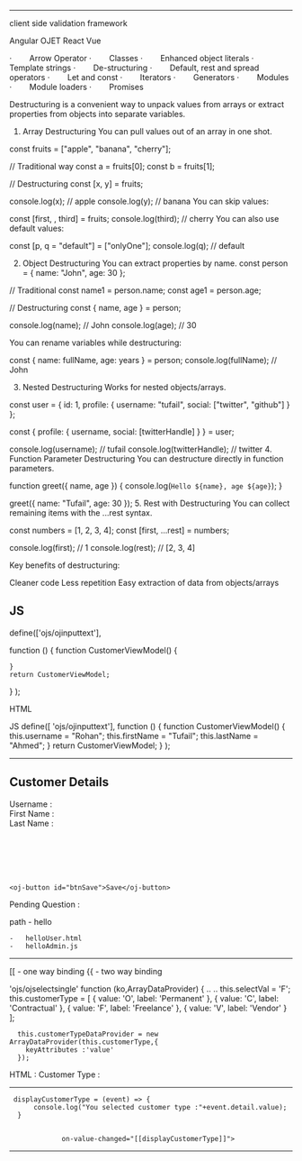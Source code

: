  
------------------

client side validation framework


Angular
OJET
React
Vue


·        Arrow Operator
·        Classes
·        Enhanced object literals
·        Template strings
·        De-structuring
·        Default, rest and spread operators
·        Let and const 
·        Iterators
·        Generators
·        Modules
·        Module loaders
·        Promises


Destructuring is a convenient way to unpack values from arrays or extract properties from objects into separate variables.

1. Array Destructuring
You can pull values out of an array in one shot.

 
 
 
const fruits = ["apple", "banana", "cherry"];

// Traditional way
const a = fruits[0];
const b = fruits[1];

// Destructuring
const [x, y] = fruits;

console.log(x); // apple
console.log(y); // banana
You can skip values:

 
 
 
const [first, , third] = fruits;
console.log(third); // cherry
You can also use default values:

 
 
 
const [p, q = "default"] = ["onlyOne"];
console.log(q); // default





2. Object Destructuring
You can extract properties by name.
const person = { name: "John", age: 30 };

// Traditional
const name1 = person.name;
const age1 = person.age;

// Destructuring
const { name, age } = person;

console.log(name); // John
console.log(age); // 30





You can rename variables while destructuring:

 
const { name: fullName, age: years } = person;
console.log(fullName); // John


















3. Nested Destructuring
Works for nested objects/arrays.

 
 
 
const user = {
  id: 1,
  profile: {
    username: "tufail",
    social: ["twitter", "github"]
  }
};

const { profile: { username, social: [twitterHandle] } } = user;

console.log(username); // tufail
console.log(twitterHandle); // twitter
4. Function Parameter Destructuring
You can destructure directly in function parameters.

 
 
 
function greet({ name, age }) {
  console.log(`Hello ${name}, age ${age}`);
}

greet({ name: "Tufail", age: 30 });
5. Rest with Destructuring
You can collect remaining items with the ...rest syntax.

 
 
 
const numbers = [1, 2, 3, 4];
const [first, ...rest] = numbers;

console.log(first); // 1
console.log(rest);  // [2, 3, 4]



 Key benefits of destructuring:

Cleaner code
Less repetition
Easy extraction of data from objects/arrays

JS
------------

define(['ojs/ojinputtext'],

  function () {
    function CustomerViewModel() {

    }
    return CustomerViewModel;
  }
);

HTML


JS
define([
    'ojs/ojinputtext'],
  function () {
    function CustomerViewModel() {
      this.username = "Rohan";
      this.firstName = "Tufail";
      this.lastName = "Ahmed";
    }
    return CustomerViewModel;
  }
);

------

<h2>Customer Details</h2>
<oj-label for="username" id="lbl-username"></oj-label>
Username : <oj-input-text id="username" value="{{username}}"></oj-input-text><br/>
First Name :  <oj-input-text id="firstName" value="{{firstName}}"></oj-input-text><br/>
Last Name :  <oj-input-text id="lastName" value="{{lastName}}"></oj-input-text><br/>
<br/>
<br/>
<oj-bind-text value="{{username}}"></oj-bind-text><br/>
<oj-bind-text value="{{firstName}}"></oj-bind-text><br/>
<oj-bind-text value="{{lastName}}"></oj-bind-text><br/>

    <oj-button id="btnSave">Save</oj-button>


Pending Question : 

path	-	hello

	-	helloUser.html
	-	helloAdmin.js

--------------------------------------------------------

[[	- one way binding
{{	- two way binding







'ojs/ojselectsingle'
  function (ko,ArrayDataProvider) {
..
..
this.selectVal = 'F';
      this.customerType = [
        { value: 'O', label: 'Permanent' },
        { value: 'C', label: 'Contractual' },
        { value: 'F', label: 'Freelance' },
        { value: 'V', label: 'Vendor' }
    ]; 	

      this.customerTypeDataProvider = new ArrayDataProvider(this.customerType,{
        keyAttributes :'value'
      });

HTML :
Customer Type : <oj-select-single id="customerType" data="[[customerType]]" value="[[selectVal]]">
                </oj-select-single>


---------------

     displayCustomerType = (event) => {
          console.log("You selected customer type :"+event.detail.value);
      }


                 on-value-changed="[[displayCustomerType]]">


---------------------------







